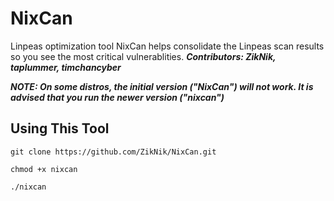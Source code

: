 # NixCan
Linpeas optimization tool
NixCan helps consolidate the Linpeas scan results so you see the most critical vulnerablities.
***Contributors: ZikNik, taplummer, timchancyber***

***NOTE: On some distros, the initial version ("NixCan") will not work. It is advised that you run the newer version ("nixcan")***
## Using This Tool

```git clone https://github.com/ZikNik/NixCan.git```

```chmod +x nixcan```

```./nixcan```
